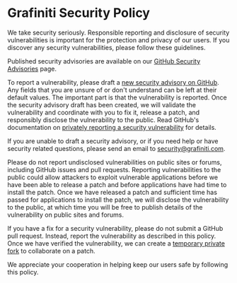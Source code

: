 # Grafiniti Security Policy

We take security seriously. Responsible reporting and disclosure of security vulnerabilities is important for the protection and privacy of our users. If you discover any security vulnerabilities, please follow these guidelines.

Published security advisories are available on our [GitHub Security Advisories] page.

To report a vulnerability, please draft a [new security advisory on GitHub]. Any fields that you are unsure of or don't understand can be left at their default values. The important part is that the vulnerability is reported. Once the security advisory draft has been created, we will validate the vulnerability and coordinate with you to fix it, release a patch, and responsibly disclose the vulnerability to the public. Read GitHub's documentation on [privately reporting a security vulnerability] for details.

If you are unable to draft a security advisory, or if you need help or have security related questions, please send an email to [security@grafiniti.com].

Please do not report undisclosed vulnerabilities on public sites or forums, including GitHub issues and pull requests. Reporting vulnerabilities to the public could allow attackers to exploit vulnerable applications before we have been able to release a patch and before applications have had time to install the patch. Once we have released a patch and sufficient time has passed for applications to install the patch, we will disclose the vulnerability to the public, at which time you will be free to publish details of the vulnerability on public sites and forums.

If you have a fix for a security vulnerability, please do not submit a GitHub pull request. Instead, report the vulnerability as described in this policy. Once we have verified the vulnerability, we can create a [temporary private fork] to collaborate on a patch.

We appreciate your cooperation in helping keep our users safe by following this policy.

[github security advisories]: https://github.com/grafiniti/security/security/advisories
[new security advisory on github]:  https://github.com/grafiniti/security/security/advisories/new
[privately reporting a security vulnerability]:  https://docs.github.com/en/code-security/security-advisories/guidance-on-reporting-and-writing/privately-reporting-a-security-vulnerability
[security@grafiniti.com]: mailto:security@grafiniti.com
[temporary private fork]: https://docs.github.com/en/code-security/security-advisories/repository-security-advisories/collaborating-in-a-temporary-private-fork-to-resolve-a-repository-security-vulnerability
